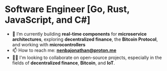 # Software Engineer [Go, Rust, JavaScript, and C#]

- 🌱 I’m currently building **real-time components** for **microservice architectures**, exploring **decentralized finance**, the **Bitcoin Protocol**, and working with **microcontrollers**  
- 📫 How to reach me: **nenbajonathan@proton.me**  
- 👨‍💻 I'm looking to collaborate on open-source projects, especially in the fields of **decentralized finance**, **Bitcoin**, and **IoT**.  
